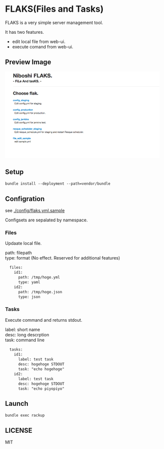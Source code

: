 # FLAKS(Files and Tasks)

FLAKS is a very simple server management tool.

It has two features.

- edit local file from web-ui.
- execute comand from web-ui.

## Preview Image

![./docs/niboshi_flaks.png](./docs/niboshi_flaks.png)

## Setup

```
bundle install --deployment --path=vendor/bundle
```

## Configration

see [./config/flaks.yml.sample](./config/flaks.yml.sample)

Configsets are sepalated by namespace.


### Files

Updaate local file.

path: filepath  
type: format (No effect. Reserved for additional features)

```
  files:
    id1:
      path: /tmp/hoge.yml
      type: yaml
    id2:
      path: /tmp/hoge.json
      type: json
```

### Tasks

Execute command and returns stdout.

label: short name  
desc: long descrption  
task: command line  

```
  tasks:
    id1:
      label: test task
      desc: hogehoge STDOUT
      task: "echo hogehoge"
    id2:
      label: test task
      desc: hogehoge STDOUT
      task: "echo piyopiyo"
```


## Launch

```
bundle exec rackup
```


## LICENSE

MIT